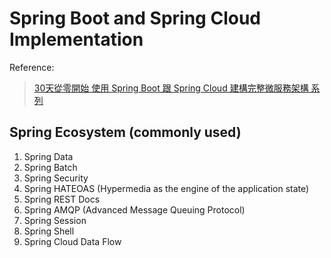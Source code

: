 # Spring Boot and Spring Cloud Implementation
Reference: 
>[30天從零開始 使用 Spring Boot 跟 Spring Cloud 建構完整微服務架構 系列](https://ithelp.ithome.com.tw/users/20107338/ironman/1445)

## Spring Ecosystem (commonly used)
1. Spring Data
2. Spring Batch
3. Spring Security
4. Spring HATEOAS (Hypermedia as the engine of the application state)
5. Spring REST Docs 
6. Spring AMQP (Advanced Message Queuing Protocol)
7. Spring Session
8. Spring Shell
9. Spring Cloud Data Flow

